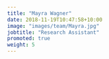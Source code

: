 ```yaml
---
title: "Mayra Wagner"
date: 2018-11-19T10:47:58+10:00
image: "images/team/Mayra.jpg"
jobtitle: "Research Assistant"
promoted: true
weight: 5
---
```

